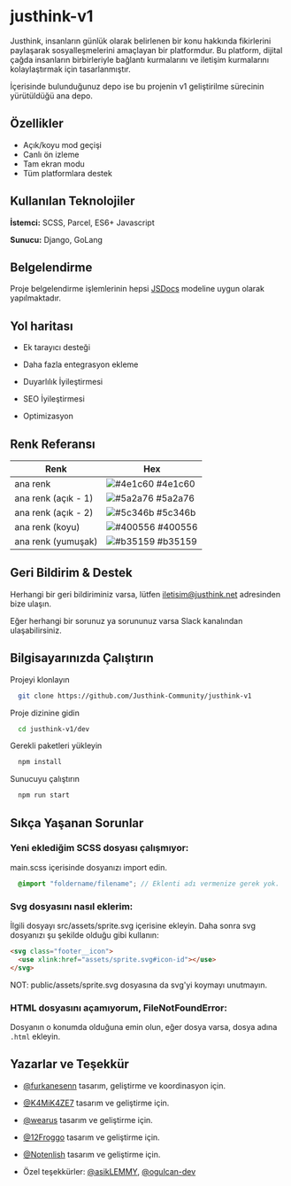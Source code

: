 


# justhink-v1

Justhink, insanların günlük olarak belirlenen bir konu hakkında fikirlerini paylaşarak sosyalleşmelerini amaçlayan bir platformdur. Bu platform, dijital çağda insanların birbirleriyle bağlantı kurmalarını ve iletişim kurmalarını kolaylaştırmak için tasarlanmıştır.

İçerisinde bulunduğunuz depo ise bu projenin v1 geliştirilme sürecinin yürütüldüğü ana depo. 




## Özellikler

- Açık/koyu mod geçişi
- Canlı ön izleme
- Tam ekran modu
- Tüm platformlara destek

  
## Kullanılan Teknolojiler

**İstemci:** SCSS, Parcel, ES6+ Javascript

**Sunucu:** Django, GoLang


  
## Belgelendirme

Proje belgelendirme işlemlerinin hepsi [JSDocs](https://jsdoc.app/) modeline uygun olarak yapılmaktadır. 

  
## Yol haritası

- Ek tarayıcı desteği

- Daha fazla entegrasyon ekleme

- Duyarlılık İyileştirmesi

- SEO İyileştirmesi

- Optimizasyon  

## Renk Referansı

| Renk             | Hex                                                                |
| ----------------- | ------------------------------------------------------------------ |
| ana renk | ![#4e1c60](https://via.placeholder.com/10/4e1c60?text=+) #4e1c60 |
| ana renk (açık - 1) | ![#5a2a76](https://via.placeholder.com/10/5a2a76?text=+) #5a2a76 |
| ana renk (açık - 2) | ![#5c346b](https://via.placeholder.com/10/5c346b?text=+) #5c346b |
| ana renk (koyu) | ![#400556](https://via.placeholder.com/10/400556?text=+) #400556 | 
| ana renk (yumuşak) | ![#b35159](https://via.placeholder.com/10/b35159?text=+) #b35159 | 

## Geri Bildirim & Destek

Herhangi bir geri bildiriminiz varsa, lütfen iletisim@justhink.net adresinden bize ulaşın.

Eğer herhangi bir sorunuz ya sorununuz varsa Slack kanalından ulaşabilirsiniz.

  
## Bilgisayarınızda Çalıştırın

Projeyi klonlayın

```bash
  git clone https://github.com/Justhink-Community/justhink-v1
```

Proje dizinine gidin

```bash
  cd justhink-v1/dev
```

Gerekli paketleri yükleyin

```bash
  npm install
```

Sunucuyu çalıştırın

```bash
  npm run start
```

## Sıkça Yaşanan Sorunlar

### Yeni eklediğim SCSS dosyası çalışmıyor:
main.scss içerisinde dosyanızı import edin.

```scss
  @import "foldername/filename"; // Eklenti adı vermenize gerek yok.
```
### Svg dosyasını nasıl eklerim:
İlgili dosyayı src/assets/sprite.svg içerisine ekleyin. Daha sonra svg dosyanızı şu şekilde olduğu gibi kullanın:
```html
<svg class="footer__icon">
  <use xlink:href="assets/sprite.svg#icon-id"></use>
</svg>
```
NOT: public/assets/sprite.svg dosyasına da svg'yi koymayı unutmayın.

### HTML dosyasını açamıyorum, FileNotFoundError:
Dosyanın o konumda olduğuna emin olun, eğer dosya varsa, dosya adına `.html` ekleyin.

## Yazarlar ve Teşekkür

- [@furkanesenn](https://www.github.com/furkanesenn) tasarım, geliştirme ve koordinasyon için.
- [@K4MiK4ZE7](https://github.com/K4MiK4ZE7) tasarım ve geliştirme için.
- [@wearus](https://github.com/wearus) tasarım ve geliştirme için.
- [@12Froggo](https://github.com/12Froggo) tasarım ve geliştirme için.
- [@Notenlish](https://github.com/Notenlish) tasarım ve geliştirme için.

- Özel teşekkürler: [@asikLEMMY](https://github.com/asikLEMMY), [@ogulcan-dev](https://github.com/ogulcan-dev)
